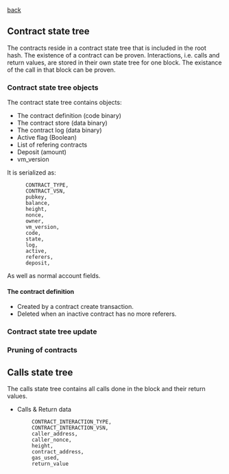[back](./contracts.md)
## Contract state tree

The contracts reside in a contract state tree that
is included in the root hash. The existence of a contract can be proven.
Interactions, i.e. calls and return values, are stored in their own
state tree for one block. The existance of the call in that block can be proven.

### Contract state tree objects

The contract state tree contains objects:
- The contract definition (code binary)
- The contract store (data binary)
- The contract log (data binary)
- Active flag (Boolean)
- List of refering contracts
- Deposit (amount)
- vm_version

It is serialized as:
```
      CONTRACT_TYPE,
      CONTRACT_VSN,
      pubkey,
      balance,
      height,
      nonce,
      owner,
      vm_version,
      code,
      state,
      log,
      active,
      referers,
      deposit,
```

As well as normal account fields.

#### The contract definition

- Created by a contract create transaction.
- Deleted when an inactive contract has no more referers.

### Contract state tree update

### Pruning of contracts

## Calls state tree

The calls state tree contains all calls done in the block
and their return values.

- Calls & Return data
```
      	CONTRACT_INTERACTION_TYPE,
      	CONTRACT_INTERACTION_VSN,
      	caller_address,
      	caller_nonce,
      	height,
      	contract_address,
      	gas_used,
      	return_value
```
